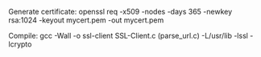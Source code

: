 Generate certificate:
openssl req -x509 -nodes -days 365 -newkey rsa:1024 -keyout mycert.pem -out mycert.pem

Compile:
gcc -Wall -o ssl-client SSL-Client.c (parse_url.c) -L/usr/lib -lssl -lcrypto


